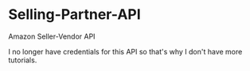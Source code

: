 # Selling-Partner-API
Amazon Seller-Vendor API

I no longer have credentials for this API so that's why I don't have more tutorials.
